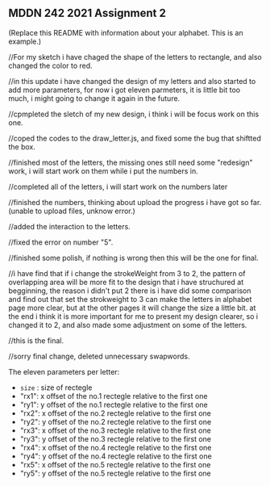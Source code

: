## MDDN 242 2021 Assignment 2

(Replace this README with information about your alphabet. This is an example.)

//For my sketch i have chaged the shape of the letters to rectangle, and also changed the color to red.

//in this update i have changed the design of my letters and also started to add more parameters, for now i got eleven parmeters, it is little bit too much, i might going to change it again in the future.

//cpmpleted the sletch of my new design, i think i will be focus work on this one.

//coped the codes to the draw_letter.js, and fixed some the bug that shiftted the box.

//finished most of the letters, the missing ones still need some "redesign" work, i will start work on them while i put the numbers in.

//completed all of the letters, i will start work on the numbers later

//finished the numbers, thinking about upload the progress i have got so far.(unable to upload files, unknow error.)

//added the interaction to the letters.

//fixed the error on number "5".

//finished some polish, if nothing is wrong then this will be the one for final.

//i have find that if i change the strokeWeight from 3 to 2, the pattern of overlapping area will be more fit to the design that i have struchured at begginning, the reason i didn't put 2 there is i have did some comparison and find out that set the strokweight to 3 can make the letters in alphabet page more clear, but at the other pages it will change the size a little bit. at the end i think it is more important for me to present my design clearer, so i changed it to 2, and also made some adjustment on some of the letters.

//this is the final.

//sorry final change, deleted unnecessary swapwords.

The eleven parameters per letter:
  * `size` : size of rectegle
  * "rx1": x offset of the no.1 rectegle relative to the first one
  * "ry1": y offset of the no.1 rectegle relative to the first one
  * "rx2": x offset of the no.2 rectegle relative to the first one
  * "ry2": y offset of the no.2 rectegle relative to the first one
  * "rx3": x offset of the no.3 rectegle relative to the first one
  * "ry3": y offset of the no.3 rectegle relative to the first one
  * "rx4": x offset of the no.4 rectegle relative to the first one
  * "ry4": y offset of the no.4 rectegle relative to the first one
  * "rx5": x offset of the no.5 rectegle relative to the first one
  * "ry5": y offset of the no.5 rectegle relative to the first one
